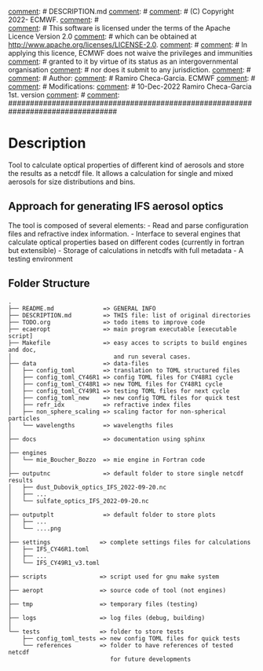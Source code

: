 [comment]: ################################################################################
[comment]: # DESCRIPTION.md
[comment]: #
[comment]: #   (C) Copyright 2022- ECMWF.
[comment]: #  
[comment]: #   This software is licensed under the terms of the Apache Licence Version 2.0
[comment]: #   which can be obtained at http://www.apache.org/licenses/LICENSE-2.0.
[comment]: # 
[comment]: #   In applying this licence, ECMWF does not waive the privileges and immunities
[comment]: #   granted to it by virtue of its status as an intergovernmental organisation
[comment]: #   nor does it submit to any jurisdiction.
[comment]: #
[comment]: #  Author:
[comment]: #     Ramiro Checa-Garcia. ECMWF
[comment]: # 
[comment]: #  Modifications:
[comment]: #     10-Dec-2022   Ramiro Checa-Garcia    1st. version
[comment]: #
[comment]: #################################################################################


# Description

Tool to calculate optical properties of different kind of aerosols
and store the results as a netcdf file. It allows a calculation for single
and mixed aerosols for size distributions and bins.

## Approach for generating IFS aerosol optics

The tool is composed of several elements:
    - Read and parse configuration files and refractive index information.
    - Interface to several engines that calculate optical properties based
    on different codes (currently in fortran but extensible)
    - Storage of calculations in netcdfs with full metadata
    - A testing environment 

## Folder Structure
```
.
├── README.md              => GENERAL INFO
├── DESCRIPTION.md         => THIS file: list of original directories 
├── TODO.org               => todo items to improve code
├── ecaeropt               => main program executable [executable script]
├── Makefile               => easy acces to scripts to build engines and doc, 
│                             and run several cases.
├── data                   => data-files
│   ├── config_toml        => translation to TOML structured files
│   ├── config_toml_CY46R1 => config TOML files for CY48R1 cycle
│   ├── config_toml_CY48R1 => new TOML files for CY48R1 cycle
│   ├── config_toml_CY49R1 => testing TOML files for next cycle
│   ├── config_toml_new    => new config TOML files for quick test
│   ├── refr_idx           => refractive index files
│   ├── non_sphere_scaling => scaling factor for non-spherical particles
│   └── wavelengths        => wavelengths files
│
├── docs                   => documentation using sphinx
│
├── engines
│   └── mie_Boucher_Bozzo  => mie engine in Fortran code
│
├── outputnc               => default folder to store single netcdf results
│   ├── dust_Dubovik_optics_IFS_2022-09-20.nc
│   ├── ...
│   └── sulfate_optics_IFS_2022-09-20.nc
│
├── outputplt              => default folder to store plots
│   ├── ...
│   └── ....png
│
├── settings              => complete settings files for calculations
│   ├── IFS_CY46R1.toml
│   ├── ...
│   └── IFS_CY49R1_v3.toml
│
├── scripts               => script used for gnu make system
│
├── aeropt                => source code of tool (not engines)
│  
├── tmp                   => temporary files (testing)
│  
├── logs                  => log files (debug, building)
│  
└── tests                 => folder to store tests
    ├── config_toml_tests => new config TOML files for quick tests
    └── references        => folder to have references of tested netcdf
                             for future developments 

```
